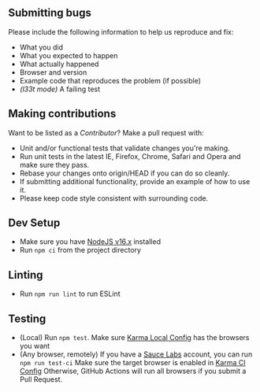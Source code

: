 ## Submitting bugs
Please include the following information to help us reproduce and fix:

* What you did
* What you expected to happen
* What actually happened
* Browser and version
* Example code that reproduces the problem (if possible)
* *(l33t mode)* A failing test

## Making contributions
Want to be listed as a *Contributor*? Make a pull request with: 

* Unit and/or functional tests that validate changes you're making.
* Run unit tests in the latest IE, Firefox, Chrome, Safari and Opera and make sure they pass.
* Rebase your changes onto origin/HEAD if you can do so cleanly.
* If submitting additional functionality, provide an example of how to use it.
* Please keep code style consistent with surrounding code.

## Dev Setup
* Make sure you have [NodeJS v16.x](https://nodejs.org/) installed
* Run `npm ci` from the project directory

## Linting
* Run `npm run lint` to run ESLint

## Testing
* (Local) Run `npm test`. Make sure [Karma Local Config](karma.conf.js) has the browsers you want
* (Any browser, remotely) If you have a [Sauce Labs](https://saucelabs.com) account, you can run `npm run test-ci`
 Make sure the target browser is enabled in [Karma CI Config](karma.conf.ci.js)
 Otherwise, GitHub Actions will run all browsers if you submit a Pull Request.
